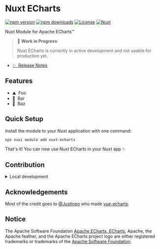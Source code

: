 # Nuxt ECharts

[![npm version][npm-version-src]][npm-version-href]
[![npm downloads][npm-downloads-src]][npm-downloads-href]
[![License][license-src]][license-href]
[![Nuxt][nuxt-src]][nuxt-href]

Nuxt Module for Apache ECharts™

> 🚧 **Work in Progress**
>
> Nuxt ECharts is currently in active development and not usable for production yet.

- [✨ &nbsp;Release Notes](/CHANGELOG.md)
  <!-- - [🏀 Online playground](https://stackblitz.com/github/your-org/nuxt-echarts?file=playground%2Fapp.vue) -->
  <!-- - [📖 &nbsp;Documentation](https://example.com) -->

## Features

<!-- Highlight some of the features your module provide here -->

- ⛰ &nbsp;Foo
- 🚠 &nbsp;Bar
- 🌲 &nbsp;Baz

## Quick Setup

Install the module to your Nuxt application with one command:

```bash
npx nuxi module add nuxt-echarts
```

That's it! You can now use Nuxt ECharts in your Nuxt app ✨

## Contribution

<details>
  <summary>Local development</summary>
  
  ```bash
  # Install dependencies
  pnpm install
  
  # Generate type stubs
  pnpm run dev:prepare
  
  # Develop with the playground
  pnpm run dev
  
  # Build the playground
  pnpm run dev:build
  
  # Run ESLint
  pnpm run lint
  
  # Format with Prettier
  pnpm run format
  
  # Run Vitest
  pnpm run test
  pnpm run test:watch
  
  # Release new version
  pnpm run release
  ```

</details>

## Acknowledgements

Most of the credit goes to [@Justineo](https://github.com/Justineo) who made [vue-echarts](https://github.com/ecomfe/vue-echarts).

## Notice

The Apache Software Foundation [Apache ECharts, ECharts](https://echarts.apache.org/), Apache, the Apache feather, and the Apache ECharts project logo are either registered trademarks or trademarks of the [Apache Software Foundation](https://www.apache.org/).

<!-- Badges -->

[npm-version-src]: https://img.shields.io/npm/v/nuxt-echarts/latest.svg?style=flat&colorA=020420&colorB=00DC82
[npm-version-href]: https://npmjs.com/package/nuxt-echarts
[npm-downloads-src]: https://img.shields.io/npm/dm/nuxt-echarts.svg?style=flat&colorA=020420&colorB=00DC82
[npm-downloads-href]: https://npmjs.com/package/nuxt-echarts
[license-src]: https://img.shields.io/npm/l/nuxt-echarts.svg?style=flat&colorA=020420&colorB=00DC82
[license-href]: https://npmjs.com/package/nuxt-echarts
[nuxt-src]: https://img.shields.io/badge/Nuxt-020420?logo=nuxt.js
[nuxt-href]: https://nuxt.com
